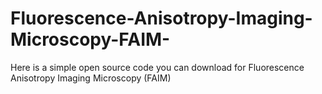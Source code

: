 # Fluorescence-Anisotropy-Imaging-Microscopy-FAIM-
Here is a simple open source code you can download for Fluorescence Anisotropy Imaging Microscopy (FAIM)
